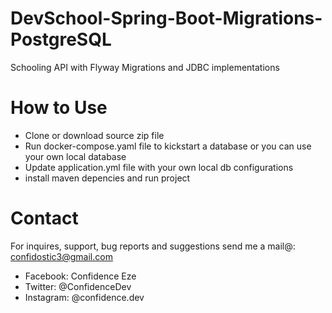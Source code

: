 # DevSchool-Spring-Boot-Migrations-PostgreSQL
 Schooling API with Flyway Migrations and JDBC implementations
 
# How to Use

- Clone or download source zip file
- Run docker-compose.yaml file to kickstart a database or you can use your own local database
- Update application.yml file with your own local db configurations
- install maven depencies and run project

# Contact

For inquires, support, bug reports and suggestions send me a mail@: confidostic3@gmail.com

* Facebook: Confidence Eze
* Twitter: @ConfidenceDev
* Instagram: @confidence.dev
